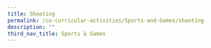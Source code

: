 ```yaml
---
title: Shooting
permalink: /co-curricular-activities/Sports-and-Games/shooting
description: ""
third_nav_title: Sports & Games
---
```


